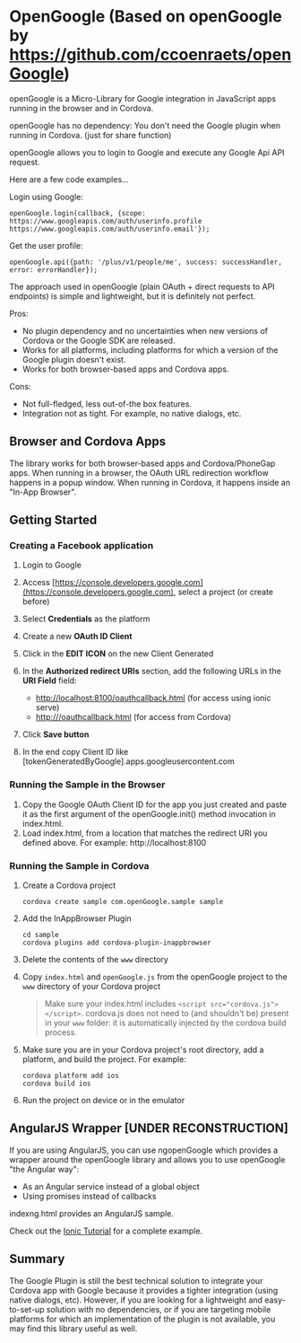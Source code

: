 # OpenGoogle (Based on openGoogle by https://github.com/ccoenraets/openGoogle)

openGoogle is a Micro-Library for Google integration in JavaScript apps running in the browser and in Cordova.

openGoogle has no dependency: You don't need the Google plugin when running in Cordova. (just for share function)

openGoogle allows you to login to Google and execute any Google Api API request.

Here are a few code examples...

Login using Google:

```
openGoogle.login(callback, {scope: https://www.googleapis.com/auth/userinfo.profile https://www.googleapis.com/auth/userinfo.email'});
```

Get the user profile:

```
openGoogle.api({path: '/plus/v1/people/me', success: successHandler, error: errorHandler});
```


The approach used in openGoogle (plain OAuth + direct requests to API endpoints) is simple and lightweight, but it is definitely not perfect.

Pros:
- No plugin dependency and no uncertainties when new versions of Cordova or the Google SDK are released.
- Works for all platforms, including platforms for which a version of the Google plugin doesn't exist. 
- Works for both browser-based apps and Cordova apps.

Cons:
- Not full-fledged, less out-of-the box features.
- Integration not as tight. For example, no native dialogs, etc.

## Browser and Cordova Apps
The library works for both browser-based apps and Cordova/PhoneGap apps. When running in a browser, the OAuth URL redirection workflow happens in a popup window. When running in Cordova, it happens inside an "In-App Browser".

## Getting Started

### Creating a Facebook application

1. Login to Google

1. Access [https://console.developers.google.com](https://console.developers.google.com), select a project (or create before)

1. Select **Credentials** as the platform

1. Create a new **OAuth ID Client** 

1. Click in the **EDIT ICON** on the new Client Generated

1. In the **Authorized redirect URIs** section, add the following URLs in the **URI Field** field:
    - [http://localhost:8100/oauthcallback.html](http://localhost:8100/oauthcallback.html) (for access using ionic serve)
    - [http://<yourdomain>/oauthcallback.html](http://<yourdomain>/oauthcallback.html) (for access from Cordova)

1. Click **Save button**  

1. In the end copy Client ID like [tokenGeneratedByGoogle].apps.googleusercontent.com 

### Running the Sample in the Browser

1. Copy the Google OAuth Client ID for the app you just created and paste it as the first argument of the openGoogle.init() method invocation in index.html.
1. Load index.html, from a location that matches the redirect URI you defined above. For example: http://localhost:8100

### Running the Sample in Cordova

1. Create a Cordova project

    ```
    cordova create sample com.openGoogle.sample sample
    ```

1. Add the InAppBrowser Plugin

    ```
    cd sample
    cordova plugins add cordova-plugin-inappbrowser
    ```

1. Delete the contents of the ```www``` directory 
1. Copy ```index.html``` and ```openGoogle.js``` from the openGoogle project to the ```www``` directory of your Cordova project

    > Make sure your index.html includes ```<script src="cordova.js"></script>```. cordova.js does not need to (and shouldn't be) present in your ```www``` folder: it is automatically injected by the cordova build process.

1. Make sure you are in your Cordova project's root directory, add a platform, and build the project. For example: 

    ```
    cordova platform add ios
    cordova build ios
    ```
    
1. Run the project on device or in the emulator    


## AngularJS Wrapper [UNDER RECONSTRUCTION]

If you are using AngularJS, you can use ngopenGoogle which provides a wrapper around the openGoogle library and allows you to use openGoogle "the Angular way":
- As an Angular service instead of a global object
- Using promises instead of callbacks
 
indexng.html provides an AngularJS sample. 

Check out the [Ionic Tutorial](https://ccoenraets.github.io/ionic-tutorial/) for a complete example.

## Summary

The Google Plugin is still the best technical solution to integrate your Cordova app with Google because it provides a tighter integration (using native dialogs, etc). However, if you are looking for a lightweight and easy-to-set-up solution with no dependencies, or if you are targeting mobile platforms for which an implementation of the plugin is not available, you may find this library useful as well.

